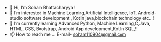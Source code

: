 - 👋 Hi, I’m Soham Bhattacharyya !
- 👀 I’m interested in  Machine Learning,Artificial Intelligence, IoT,  Android-studio software development , Kotlin java,blockchain technology etc...!
- 🌱 I’m currently learning  Advanced Python, Machine Learning,C,Java, HTML, CSS, Bootstrap,  Android App development,Kotlin SQL,!!
- 📫 How to reach me ... E-mail- soham110904@gmail.com

<!---
Rajchamp10/Rajchamp10 is a ✨ special ✨ repository because its `README.md` (this file) appears on your GitHub profile.
You can click the Preview link to take a look at your changes.
--->
